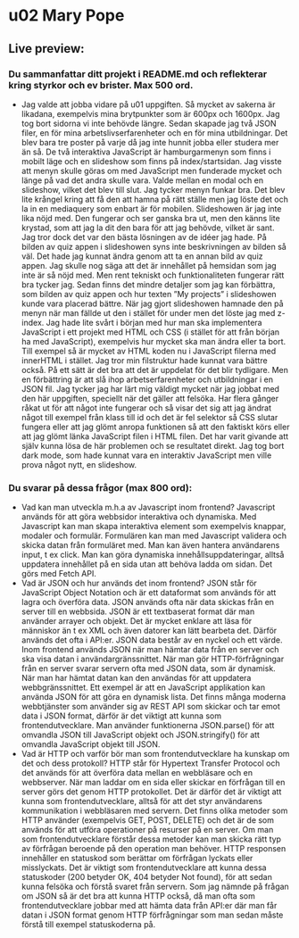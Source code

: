 
# u02 Mary Pope

## Live preview: 

### Du sammanfattar ditt projekt i README.md och reflekterar kring styrkor och ev brister. Max 500 ord.
* Jag valde att jobba vidare på u01 uppgiften. Så mycket av sakerna är likadana, exempelvis mina brytpunkter som är 600px och 1600px. Jag tog bort sidorna vi inte behövde längre. Sedan skapade jag två JSON filer, en för mina arbetslivserfarenheter och en för mina utbildningar. Det blev bara tre poster på varje då jag inte hunnit jobba eller studera mer än så. De två interaktiva JavaScript är hamburgarmenyn som finns i mobilt läge och en slideshow som finns på index/startsidan. Jag visste att menyn skulle göras om med JavaScript men funderade mycket och länge på vad det andra skulle vara. Valde mellan en modal och en slideshow, vilket det blev till slut. Jag tycker menyn funkar bra. Det blev lite krångel kring att få den att hamna på rätt ställe men jag löste det och la in en mediaquery som enbart är för mobilen. Slideshowen är jag inte lika nöjd med. Den fungerar och ser ganska bra ut, men den känns lite krystad, som att jag la dit den bara för att jag behövde, vilket är sant. Jag tror dock det var den bästa lösningen av de idéer jag hade. På bilden av quiz appen i slideshowen syns inte beskrivningen av bilden så väl. Det hade jag kunnat ändra genom att ta en annan bild av quiz appen. Jag skulle nog säga att det är innehållet på hemsidan som jag inte är så nöjd med. Men rent tekniskt och funktionaliteten fungerar rätt bra tycker jag. Sedan finns det mindre detaljer som jag kan förbättra, som bilden av quiz appen och hur texten ”My projects” i slideshowen kunde vara placerad bättre. När jag gjort slideshowen hamnade den på menyn när man fällde ut den i stället för under men det löste jag med z-index. Jag hade lite svårt i början med hur man ska implementera JavaScript i ett projekt med HTML och CSS (i stället för att från början ha med JavaScript), exempelvis hur mycket ska man ändra eller ta bort. Till exempel så är mycket av HTML koden nu i JavaScript filerna med innerHTML i stället. Jag tror min filstruktur hade kunnat vara bättre också. På ett sätt är det bra att det är uppdelat för det blir tydligare. Men en förbättring är att slå ihop arbetserfarenheter och utbildningar i en JSON fil. Jag tycker jag har lärt mig väldigt mycket när jag jobbat med den här uppgiften, speciellt när det gäller att felsöka. Har flera gånger råkat ut för att något inte fungerar och så visar det sig att jag ändrat något till exempel från klass till id och det är fel selektor så CSS slutar fungera eller att jag glömt anropa funktionen så att den faktiskt körs eller att jag glömt länka JavaScript filen i HTML filen. Det har varit givande att själv kunna lösa de här problemen och se resultatet direkt. Jag tog bort dark mode, som hade kunnat vara en interaktiv JavaScript men ville prova något nytt, en slideshow. 

### Du svarar på dessa frågor (max 800 ord):
* Vad kan man utveckla m.h.a av Javascript inom frontend?
Javascript används för att göra webbsidor interaktiva och dynamiska. Med Javascript kan man skapa interaktiva element som exempelvis knappar, modaler och formulär. Formulären kan man med Javascript validera och skicka datan från formuläret med. Man kan även hantera användarens input, t ex click. Man kan göra dynamiska innehållsuppdateringar, alltså uppdatera innehållet på en sida utan att behöva ladda om sidan. Det görs med Fetch API. 
* Vad är JSON och hur används det inom frontend?
JSON står för JavaScript Object Notation och är ett dataformat som används för att lagra och överföra data. JSON används ofta när data skickas från en server till en webbsida. JSON är ett textbaserat format där man använder arrayer och objekt. Det är mycket enklare att läsa för människor än t ex XML och även datorer kan lätt bearbeta det. Därför används det ofta i API:er. JSON data består av en nyckel och ett värde. Inom frontend används JSON när man hämtar data från en server och ska visa datan i användargränssnittet. När man gör HTTP-förfrågningar från en server svarar servern ofta med JSON data, som är dynamisk. När man har hämtat datan kan den användas för att uppdatera webbgränssnittet. Ett exempel är att en JavaScript applikation kan använda JSON för att göra en dynamisk lista. Det finns många moderna webbtjänster som använder sig av REST API som skickar och tar emot data i JSON format, därför är det viktigt att kunna som frontendutvecklare. Man använder funktionerna JSON.parse() för att omvandla JSON till JavaScript objekt och JSON.stringify() för att omvandla JavaScript objekt till JSON. 
* Vad är HTTP och varför bör man som frontendutvecklare ha kunskap om det och dess protokoll?
HTTP står för Hypertext Transfer Protocol och det används för att överföra data mellan en webbläsare och en webbserver. När man laddar om en sida eller skickar en förfrågan till en server görs det genom HTTP protokollet. Det är därför det är viktigt att kunna som frontendutvecklare, alltså för att det styr användarens kommunikation i webbläsaren med servern. Det finns olika metoder som HTTP använder (exempelvis GET, POST, DELETE) och det är de som används för att utföra operationer på resurser på en server. Om man som frontendutvecklare förstår dessa metoder kan man skicka rätt typ av förfrågan beroende på den operation man behöver. HTTP responsen innehåller en statuskod som berättar om förfrågan lyckats eller misslyckats. Det är viktigt som frontendutvecklare att kunna dessa statuskoder (200 betyder OK, 404 betyder Not found), för att sedan kunna felsöka och förstå svaret från servern. Som jag nämnde på frågan om JSON så är det bra att kunna HTTP också, då man ofta som frontendutvecklare jobbar med att hämta data från API:er där man får datan i JSON format genom HTTP förfrågningar som man sedan måste förstå till exempel statuskoderna på. 
